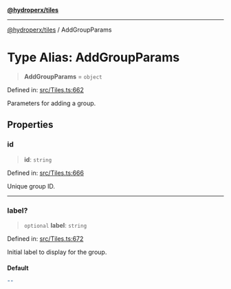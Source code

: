 [**@hydroperx/tiles**](../README.md)

***

[@hydroperx/tiles](../globals.md) / AddGroupParams

# Type Alias: AddGroupParams

> **AddGroupParams** = `object`

Defined in: [src/Tiles.ts:662](https://github.com/hydroperx/tiles.js/blob/6f7ee08513ccd02bdcfad3a542e4d910ec6e8908/src/Tiles.ts#L662)

Parameters for adding a group.

## Properties

### id

> **id**: `string`

Defined in: [src/Tiles.ts:666](https://github.com/hydroperx/tiles.js/blob/6f7ee08513ccd02bdcfad3a542e4d910ec6e8908/src/Tiles.ts#L666)

Unique group ID.

***

### label?

> `optional` **label**: `string`

Defined in: [src/Tiles.ts:672](https://github.com/hydroperx/tiles.js/blob/6f7ee08513ccd02bdcfad3a542e4d910ec6e8908/src/Tiles.ts#L672)

Initial label to display for the group.

#### Default

```ts
""
```

